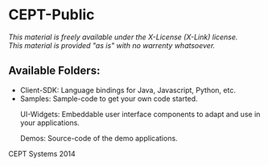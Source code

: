 CEPT-Public
===========

<I>This material is freely available under the X-License (X-Link) license.<BR>
This material is provided "as is" with no warrenty whatsoever.</I>

<H2>Available Folders:</H2>
<UL>
<LI>Client-SDK: Language bindings for Java, Javascript, Python, etc.</LI>
<LI>Samples: Sample-code to get your own code started.</LI>

UI-Widgets: Embeddable user interface components to adapt and use in your applications.

Demos: Source-code of the demo applications. 
</UL>

CEPT Systems 2014
